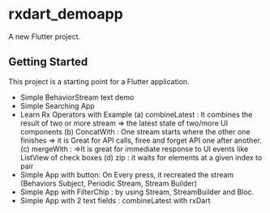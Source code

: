 # rxdart_demoapp

A new Flutter project.

## Getting Started

This project is a starting point for a Flutter application.

- Simple BehaviorStream text demo
- Simple Searching App
- Learn Rx Operators with Example
(a) combineLatest : It combines the result of two or more stream => the latest state of two/more UI components
(b) ConcatWith : One stream starts where the other one finishes => it is Great for API calls, firee and forget API one after another.
(c) mergeWith : =>It is great for immediate response to UI events like ListView of check boxes
(d) zip : it waits for elements at a given index to pair
- Simple App with button: On Every press, it recreated the stream (Behaviors Subject, Periodic Stream, Stream Builder)
- Simple App with FilterChip : by using Stream, StreamBuilder and Bloc.
- Simple App with 2 text fields : combineLatest with rxDart